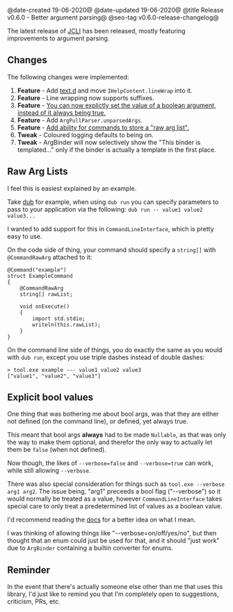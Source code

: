 @date-created 19-06-2020@
@date-updated 19-06-2020@
@title Release v0.6.0 - Better argument parsing@
@seo-tag v0.6.0-release-changelog@

The latest release of [JCLI](https://code.dlang.org/packages/jcli) has been released, mostly featuring improvements to argument parsing.

## Changes

The following changes were implemented:

1. **Feature** - Add [text.d](https://github.com/SealabJaster/jcli/blob/master/source/jaster/cli/text.d) and move `IHelpContent.lineWrap` into it.
2. **Feature** - Line wrapping now supports suffixes.
3. **Feature** - [You can now explictly set the value of a boolean argument, instead of it always being true.](#explicit-bool-values)
4. **Feature** - Add `ArgPullParser.unparsedArgs`.
5. **Feature** - [Add ability for commands to store a "raw arg list".](#raw-arg-lists)
6. **Tweak** - Coloured logging defaults to being on.
7. **Tweak** - ArgBinder will now selectively show the "This binder is templated..." only if the binder is actually a template in the first place.

## Raw Arg Lists

I feel this is easiest explained by an example.

Take [dub](https://dub.pm/commandline.html#run) for example, when using `dub run` you can specify parameters to pass
to your application via the following: `dub run -- value1 value2 value3...`

I wanted to add support for this in `CommandLineInterface`, which is pretty easy to use.

On the code side of thing, your command should specify a `string[]` with `@CommandRawArg` attached to it:

```
@Command("example")
struct ExampleCommand
{
    @CommandRawArg
    string[] rawList;

    void onExecute()
    {
        import std.stdio;
        writeln(this.rawList);
    }
}
```

On the command line side of things, you do exactly the same as you would with `dub run`, except you use triple dashes instead of
double dashes:

```
> tool.exe example --- value1 value2 value3
["value1", "value2", "value3"]
```

## Explicit bool values

One thing that was bothering me about bool args, was that they are either not defined (on the command line), or
defined, yet always true.

This meant that bool args **always** had to be made `Nullable`, as that was only the way to make them optional, and
therefor the only way to actually let them be `false` (when not defined).

Now though, the likes of `--verbose=false` and `--verbose=true` can work, while still allowing `--verbose`.

There was also special consideration for things such as `tool.exe --verbose arg1 arg2`. The issue being, "arg1" preceeds
a bool flag ("--verbose") so it would normally be treated as a value, however `CommandLineInterface` takes special care to only
treat a predetermined list of values as a boolean value.

I'd recommend reading the [docs](https://github.com/SealabJaster/jcli/commit/9fc06eef7096ae7ae76df95a8e880a221a160795#diff-cccef4eb797abb9c413c52dc3ae7e6e7R158)
for a better idea on what I mean.

I was thinking of allowing things like "--verbose=on/off/yes/no", but then thought that an enum could just be used for that,
and it should "just work" due to `ArgBinder` containing a builtin converter for enums.

## Reminder

In the event that there's actually someone else other than me that uses this library, I'd just like to remind you that I'm completely
open to suggestions, criticism, PRs, etc.
